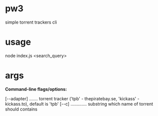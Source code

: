 # pw3

simple torrent trackers cli

# usage

node index.js <search_query>

# args

__Command-line flags/options:__

[--adapter]  .......  torrent tracker ('tpb' - thepiratebay.se, 'kickass' - kickass.to), default is 'tpb'
[--c]  .............  substring which name of torrent should contains
